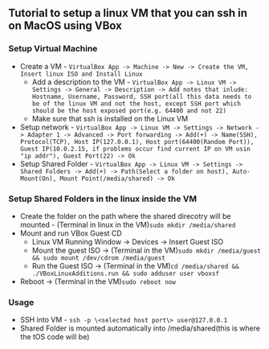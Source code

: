 ## Tutorial to setup a linux VM that you can ssh in on MacOS using VBox
### Setup Virtual Machine
- Create a VM - `VirtualBox App -> Machine -> New -> Create the VM, Insert linux ISO and Install Linux`
	* Add a description to the VM - `VirtualBox App -> Linux VM -> Settings -> General -> Description -> Add notes that inlude: Hostname, Username, Password, SSH port(all this data needs to be of the linux VM and not the host, except SSH port which should be the host exposed port(e.g. 64400 and not 22)`
	* Make sure that ssh is installed on the Linux VM
- Setup network - `VirtualBox App -> Linux VM -> Settings -> Network -> Adapter 1 -> Advanced -> Port forwarding -> Add(+) -> Name(SSH), Protocol(TCP), Host IP(127.0.0.1), Host port(64400(Random Port)), Guest IP(10.0.2.15, if problems occur find current IP on VM usin "ip addr"), Guest Port(22) -> Ok`
- Setup Shared Folder - `VirtualBox App -> Linux VM -> Settings -> Shared Folders -> Add(+) -> Path(Select a folder on host), Auto-Mount(On), Mount Point(/media/shared) -> Ok`

### Setup Shared Folders in the linux inside the VM
- Create the folder on the path where the shared direcotry will be mounted - (Terminal in linux in the VM)`sudo mkdir /media/shared`
- Mount and run VBox Guest CD
	* Linux VM Running Window -> Devices -> Insert Guest ISO
	* Mount the guest ISO -> (Terminal in the VM)`sudo mkdir /media/guest && sudo mount /dev/cdrom /media/guest`
	* Run the Guest ISO -> (Terminal in the VM)`cd /media/shared && ./VBoxLinuxAdditions.run && sudo adduser user vboxsf`
- Reboot -> (Terminal in the VM)`sudo reboot now`

### Usage
- SSH into VM - `ssh -p \<selected host port\> user@127.0.0.1`
- Shared Folder is mounted automatically into /media/shared(this is where the tOS code will be)
